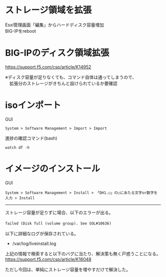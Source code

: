 # ストレージ領域を拡張

Esxi管理画面「編集」からハードディスク容量増加  
BIG-IPをreboot  

# BIG-IPのディスク領域拡張

https://support.f5.com/csp/article/K14952  

※ディスク容量が足りなくても、コマンド自体は通ってしまうので、  
　拡張分のストレージがきちんと設けられているか要確認

# isoインポート

GUI  
```
System > Software Management > Import > Import
```

進捗の確認コマンド(bash)  
```
watch df -h
```

# イメージのインストール

GUI  
```
System > Software Management > Install > 「DH1.○」の○にあたる文字or数字を入力 > Install
```

---

ストレージ容量が足りずに場合、以下のエラーが出る。  

```failed (Disk full (volume group). See SOL#10636)```　　

以下に詳細なログが保存されている。  

 - /var/log/liveinstall.log

上記の情報で検索すると以下のバグに当たり、解決策も無く戸惑うことになる。  
https://support.f5.com/csp/article/K16048  

ただし今回は、単純にストレージ容量を増やすだけで解決した。  



